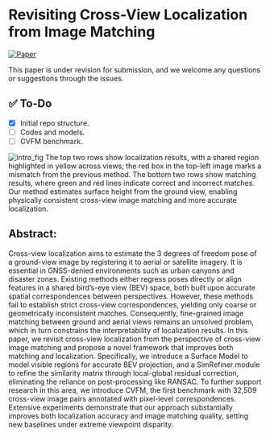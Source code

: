 # Revisiting Cross-View Localization from Image Matching
[![Paper](http://img.shields.io/badge/paper-arXiv.2508.10716-B31B1B.svg)](https://arxiv.org/abs/2508.10716)

This paper is under revision for submission, and we welcome any questions or suggestions through the issues.

## ✅ To-Do

- [x] Initial repo structure.
- [ ] Codes and models.
- [ ] CVFM benchmark.

![intro_fig](./figure/intro_fig.jpg)
The top two rows show localization results, with a shared region highlighted in yellow across views; the red box in the top-left image marks a mismatch from the previous method. 
The bottom two rows show matching results, where green and red lines indicate correct and incorrect matches. 
Our method estimates surface height from the ground view, enabling physically consistent cross-view image matching and more accurate localization.

## Abstract:
Cross-view localization aims to estimate the 3 degrees of freedom pose of a ground-view image by registering it to aerial or satellite imagery. It is essential in GNSS-denied environments such as urban canyons and disaster zones. 
Existing methods either regress poses directly or align features in a shared bird’s-eye view (BEV) space, both built upon accurate spatial correspondences between perspectives. 
However, these methods fail to establish strict cross-view correspondences, yielding only coarse or geometrically inconsistent matches. 
Consequently, fine-grained image matching between ground and aerial views remains an unsolved problem, which in turn constrains the interpretability of localization results.
In this paper, we revisit cross-view localization from the perspective of cross-view image matching and propose a novel framework that improves both matching and localization.
Specifically, we introduce a Surface Model to model visible regions for accurate BEV projection, and a SimRefiner module to refine the similarity matrix through local-global residual correction, eliminating the reliance on post-processing like RANSAC. 
To further support research in this area, we introduce CVFM, the first benchmark with 32,509 cross-view image pairs annotated with pixel-level correspondences. 
Extensive experiments demonstrate that our approach substantially improves both localization accuracy and image matching quality, setting new baselines under extreme viewpoint disparity.

